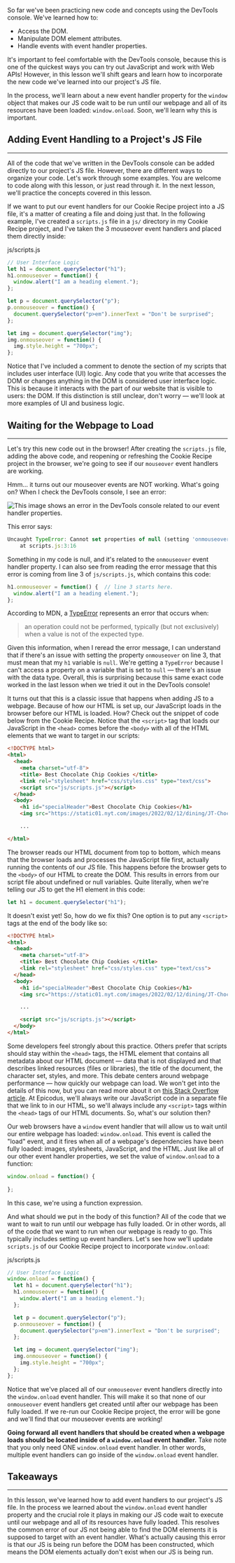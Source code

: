 So far we've been practicing new code and concepts using the DevTools console. We've learned how to:

* Access the DOM.
* Manipulate DOM element attributes.
* Handle events with event handler properties.

It's important to feel comfortable with the DevTools console, because this is one of the quickest ways you can try out JavaScript and work with Web APIs! However, in this lesson we'll shift gears and learn how to incorporate the new code we've learned into our project's JS file. 

In the process, we'll learn about a new event handler property for the `window` object that makes our JS code wait to be run until our webpage and all of its resources have been loaded: `window.onload`. Soon, we'll learn why this is important.

## Adding Event Handling to a Project's JS File
---

All of the code that we've written in the DevTools console can be added directly to our project's JS file. However, there are different ways to organize your code. Let's work through some examples. You are welcome to code along with this lesson, or just read through it. In the next lesson, we'll practice the concepts covered in this lesson.

If we want to put our event handlers for our Cookie Recipe project into a JS file, it's a matter of creating a file and doing just that. In the following example, I've created a `scripts.js` file in a `js/` directory in my Cookie Recipe project, and I've taken the 3 mouseover event handlers and placed them directly inside:

<div class="filename">js/scripts.js</div>

```js
// User Interface Logic
let h1 = document.querySelector("h1");
h1.onmouseover = function() {
  window.alert("I am a heading element.");
};

let p = document.querySelector("p");
p.onmouseover = function() {
  document.querySelector("p>em").innerText = "Don't be surprised";
};

let img = document.querySelector("img");
img.onmouseover = function() {
  img.style.height = "700px";
};
```

Notice that I've included a comment to denote the section of my scripts that includes user interface (UI) logic. Any code that you write that accesses the DOM or changes anything in the DOM is considered user interface logic. This is because it interacts with the part of our website that is visible to users: the DOM. If this distinction is still unclear, don't worry — we'll look at more examples of UI and business logic.

## Waiting for the Webpage to Load
---

Let's try this new code out in the browser! After creating the `scripts.js` file, adding the above code, and reopening or refreshing the Cookie Recipe project in the browser, we're going to see if our `mouseover` event handlers are working.

Hmm... it turns out our mouseover events are NOT working. What's going on? When I check the DevTools console, I see an error:

![This image shows an error in the DevTools console related to our event handler properties.](https://learnhowtoprogram.s3.us-west-2.amazonaws.com/new-section2-js-and-web-browsers/missing-window-onload-cookie-recipe.png)

This error says:

```js
Uncaught TypeError: Cannot set properties of null (setting 'onmouseover')
    at scripts.js:3:16
```

Something in my code is null, and it's related to the `onmouseover` event handler property. I can also see from reading the error message that this error is coming from line 3 of `js/scripts.js`, which contains this code:

```js
h1.onmouseover = function() {  // line 3 starts here.
  window.alert("I am a heading element.");
};
```

According to MDN, a [TypeError](https://developer.mozilla.org/en-US/docs/Web/JavaScript/Reference/Global_Objects/TypeError) represents an error that occurs when: 

> an operation could not be performed, typically (but not exclusively) when a value is not of the expected type.

Given this information, when I reread the error message, I can understand that if there's an issue with setting the property `onmouseover` on line 3, that must mean that my `h1` variable is `null`. We're getting a `TypeError` because I can't access a property on a variable that is set to `null` — there's an issue with the data type. Overall, this is surprising because this same exact code worked in the last lesson when we tried it out in the DevTools console!

It turns out that this is a classic issue that happens when adding JS to a webpage. Because of how our HTML is set up, our JavaScript loads in the browser before our HTML is loaded. How? Check out the snippet of code below from the Cookie Recipe. Notice that the `<script>` tag that loads our JavaScript in the `<head>` comes before the `<body>` with all of the HTML elements that we want to target in our scripts: 

```html
<!DOCTYPE html>
<html>
  <head>
    <meta charset="utf-8">
    <title> Best Chocolate Chip Cookies </title>
    <link rel="stylesheet" href="css/styles.css" type="text/css">
    <script src="js/scripts.js"></script>
  </head>
  <body>
    <h1 id="specialHeader">Best Chocolate Chip Cookies</h1>
    <img src="https://static01.nyt.com/images/2022/02/12/dining/JT-Chocolate-Chip-Cookies/JT-Chocolate-Chip-Cookies-articleLarge.jpg" alt="An image of a cookie"/>

    ...

</html>
```

The browser reads our HTML document from top to bottom, which means that the browser loads and processes the JavaScript file first, actually running the contents of our JS file. This happens before the browser gets to the `<body>` of our HTML to create the DOM. This results in errors from our script file about undefined or null variables. Quite literally, when we're telling our JS to get the H1 element in this code:

```js
let h1 = document.querySelector("h1");
```

It doesn't exist yet! So, how do we fix this? One option is to put any `<script>` tags at the end of the body like so:

```html
<!DOCTYPE html>
<html>
  <head>
    <meta charset="utf-8">
    <title> Best Chocolate Chip Cookies </title>
    <link rel="stylesheet" href="css/styles.css" type="text/css">
  </head>
  <body>
    <h1 id="specialHeader">Best Chocolate Chip Cookies</h1>
    <img src="https://static01.nyt.com/images/2022/02/12/dining/JT-Chocolate-Chip-Cookies/JT-Chocolate-Chip-Cookies-articleLarge.jpg" alt="An image of a cookie"/>

    ...

    <script src="js/scripts.js"></script>
  </body>
</html>
```

Some developers feel strongly about this practice. Others prefer that scripts should stay within the `<head>` tags, the HTML element that contains all metadata about our HTML document — data that is not displayed and that describes linked resources (files or libraries), the title of the document, the character set, styles, and more. This debate centers around webpage performance — how quickly our webpage can load. We won't get into the details of this now, but you can read more about it on [this Stack Overflow article](https://stackoverflow.com/questions/38407962/when-to-use-the-script-tag-in-the-head-and-body-section-of-a-html-page#:~:text=It%20is%20a%20good%20idea,can%20slow%20down%20the%20display.). At Epicodus, we'll always write our JavaScript code in a separate file that we link to in our HTML, so we'll always include any `<script>` tags within the `<head>` tags of our HTML documents. So, what's our solution then? 

Our web browsers have a `window` event handler that will allow us to wait until our entire webpage has loaded: `window.onload`. This event is called the "load" event, and it fires when all of a webpage's dependencies have been fully loaded: images, stylesheets, JavaScript, and the HTML. Just like all of our other event handler properties, we set the value of `window.onload` to a function:

```js
window.onload = function() {
  
};
```

In this case, we're using a function expression. 

And what should we put in the body of this function? All of the code that we want to wait to run until our webpage has fully loaded. Or in other words, all of the code that we want to run when our webpage is ready to go. This typically includes setting up event handlers. Let's see how we'll update `scripts.js` of our Cookie Recipe project to incorporate `window.onload`:

<div class="filename">js/scripts.js</div>

```js
// User Interface Logic
window.onload = function() {
  let h1 = document.querySelector("h1");
  h1.onmouseover = function() {
    window.alert("I am a heading element.");
  };

  let p = document.querySelector("p");
  p.onmouseover = function() {
    document.querySelector("p>em").innerText = "Don't be surprised";
  };

  let img = document.querySelector("img");
  img.onmouseover = function() {
    img.style.height = "700px";
  };
};
```

Notice that we've placed all of our `onmouseover` event handlers directly into the `window.onload` event handler. This will make it so that none of our `onmouseover` event handlers get created until after our webpage has been fully loaded. If we re-run our Cookie Recipe project, the error will be gone and we'll find that our mouseover events are working!

**Going forward all event handlers that should be created when a webpage loads should be located inside of a `window.onload` event handler.** Take note that you only need ONE `window.onload` event handler. In other words, multiple event handlers can go inside of the `window.onload` event handler.

## Takeaways
---

In this lesson, we've learned how to add event handlers to our project's JS file. In the process we learned about the `window.onload` event handler property and the crucial role it plays in making our JS code wait to execute until our webpage and all of its resources have fully loaded. This resolves the common error of our JS not being able to find the DOM elements it is supposed to target with an event handler. What's actually causing this error is that our JS is being run before the DOM has been constructed, which means the DOM elements actually don't exist when our JS is being run. 
